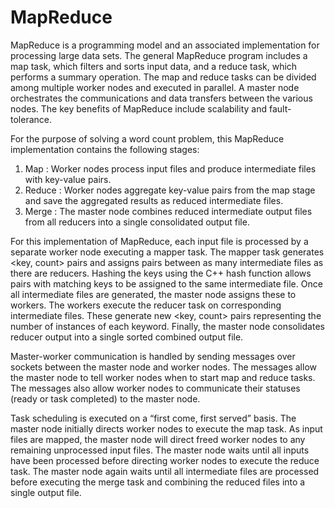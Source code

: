 # MapReduce 
MapReduce is a programming model and an associated implementation for processing large data sets. The general MapReduce program includes a map task, which filters and sorts input data, and a reduce task, which performs a summary operation. The map and reduce tasks can be divided among multiple worker nodes and executed in parallel. A master node orchestrates the communications and data transfers between the various nodes. The key benefits of MapReduce include scalability and fault-tolerance.

For the purpose of solving a word count problem, this MapReduce implementation contains the following stages:
1. Map : Worker nodes process input files and produce intermediate files with key-value pairs.
2. Reduce : Worker nodes aggregate key-value pairs from the map stage and save the aggregated results as reduced intermediate files.
3. Merge : The master node combines reduced intermediate output files from all reducers into a single consolidated output file.

For this implementation of MapReduce, each input file is processed by a separate worker node executing a mapper task. The mapper task generates <key, count> pairs and assigns pairs between as many intermediate files as there are reducers. Hashing the keys using the C++ hash function allows pairs with matching keys to be assigned to the same intermediate file. Once all intermediate files are generated, the master node assigns these to workers. The workers execute the reducer task on corresponding intermediate files. These generate new <key, count> pairs representing the number of instances of each keyword. Finally, the master node consolidates reducer output into a single sorted combined output file.

Master-worker communication is handled by sending messages over sockets between the master node and worker nodes. The messages allow the master node to tell worker nodes when to start map and reduce tasks. The messages also allow worker nodes to communicate their statuses (ready or task completed) to the master node.

Task scheduling is executed on a “first come, first served” basis. The master node initially directs worker nodes to execute the map task. As input files are mapped, the master node will direct freed worker nodes to any remaining unprocessed input files. The master node waits until all inputs have been processed before directing worker nodes to execute the reduce task. The master node again waits until all intermediate files are processed before executing the merge task and combining the reduced files into a single output file.
